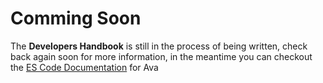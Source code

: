 # Comming Soon

The **Developers Handbook** is still in the process of being written, check back again soon for more information, in the meantime you can checkout the [ES Code Documentation](https://esdoc.avairebot.com/) for Ava
